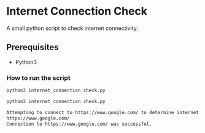 # Internet Connection Check

A small python script to check internet connectivity.

## Prerequisites

- Python3

### How to run the script

```bash
python3 internet_connection_check.py
```

```bash
python3 internet_connection_check.py 

Attempting to connect to https://www.google.com/ to determine internet connection status.
https://www.google.com/
Connection to https://www.google.com/ was successful.
```
